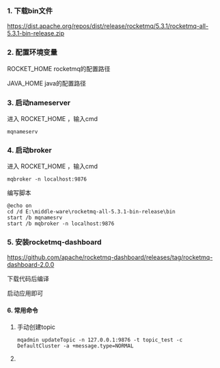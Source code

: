 ### 1. 下载bin文件

https://dist.apache.org/repos/dist/release/rocketmq/5.3.1/rocketmq-all-5.3.1-bin-release.zip

### 2. 配置环境变量

ROCKET_HOME rocketmq的配置路径

JAVA_HOME java的配置路径

### 3. 启动nameserver

进入 ROCKET_HOME ，输入cmd

```shell
mqnameserv
```

### 4. 启动broker

进入 ROCKET_HOME ，输入cmd

```shell
mqbroker -n localhost:9876
```

编写脚本

```shell
@echo on
cd /d E:\middle-ware\rocketmq-all-5.3.1-bin-release\bin
start /b mqnamesrv
start /b mqbroker -n localhost:9876
```



### 5. 安装rocketmq-dashboard

https://github.com/apache/rocketmq-dashboard/releases/tag/rocketmq-dashboard-2.0.0

下载代码后编译

启动应用即可

#### 6. 常用命令

1. 手动创建topic

   ```shell
   mqadmin updateTopic -n 127.0.0.1:9876 -t topic_test -c DefaultCluster -a +message.type=NORMAL
   ```

2. 

